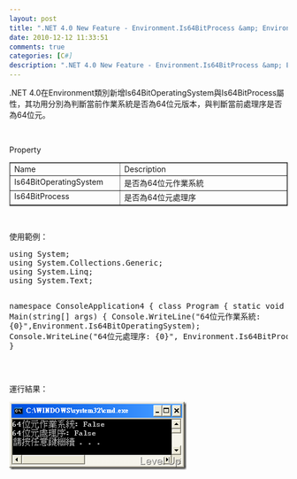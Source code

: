 ```yaml
---
layout: post
title: ".NET 4.0 New Feature - Environment.Is64BitProcess &amp; Environment.Is64BitOperatingSystem"
date: 2010-12-12 11:33:51
comments: true
categories: [C#]
description: ".NET 4.0 New Feature - Environment.Is64BitProcess &amp; Environment.Is64BitOperatingSystem"
---
```

<p>.NET 4.0在Environment類別新增Is64BitOperatingSystem與Is64BitProcess屬性，其功用分別為判斷當前作業系統是否為64位元版本，與判斷當前處理序是否為64位元。</p>  <p> </p>  <p>Property</p>  <table border="1" cellspacing="0" cellpadding="2" width="466"><tbody>     <tr>       <td valign="top" width="176">Name</td>        <td valign="top" width="288">Description</td>     </tr>      <tr>       <td valign="top" width="180">Is64BitOperatingSystem</td>        <td valign="top" width="288">是否為64位元作業系統</td>     </tr>      <tr>       <td valign="top" width="184">Is64BitProcess</td>        <td valign="top" width="288">是否為64位元處理序</td>     </tr>   </tbody></table>  <p> </p>  <p>使用範例：</p>  <div style="padding-bottom: 0px; margin: 0px; padding-left: 0px; padding-right: 0px; display: inline; float: none; padding-top: 0px" id="scid:812469c5-0cb0-4c63-8c15-c81123a09de7:a12cbed6-c17f-4aaf-8067-ba094bb5c188" class="wlWriterSmartContent"><pre name="code" class="c#">using System;
using System.Collections.Generic;
using System.Linq;
using System.Text;

namespace ConsoleApplication4
{
    class Program
    {
        static void Main(string[] args)
        {
            Console.WriteLine("64位元作業系統: {0}",Environment.Is64BitOperatingSystem);
            Console.WriteLine("64位元處理序: {0}", Environment.Is64BitProcess);
        }
    }
}</pre></div>

<p> </p>

<p>運行結果：</p>

<p><img style="border-right-width: 0px; border-top-width: 0px; border-bottom-width: 0px; border-left-width: 0px" border="0" alt="image" src="\images\posts\20075\image_thumb.png" width="321" height="123" /></p>
